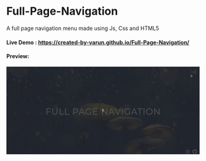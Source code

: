 # Full-Page-Navigation
A full page navigation menu made using Js, Css and HTML5

#### __Live Demo__ : https://created-by-varun.github.io/Full-Page-Navigation/

#### Preview:
![](preview.gif)
